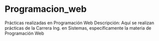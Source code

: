 # Programacion_web
Prácticas realizadas en Programación Web
Descripción: Aquí se realizan prácticas de  la Carrera Ing. en Sistemas, específicamente
la materia de Programación Web
